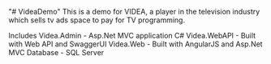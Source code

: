 "# VideaDemo" 
This is a demo for VIDEA, a player in the television industry which
 sells tv ads space to pay for TV programming.

Includes 
Videa.Admin - Asp.Net MVC application C#
Videa.WebAPI - Built with Web API and SwaggerUI
Videa.Web - Built with AngularJS and Asp.Net MVC
Database - SQL Server